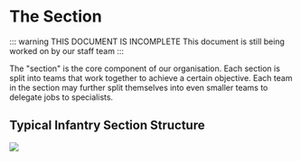 # The Section

::: warning THIS DOCUMENT IS INCOMPLETE
This document is still being worked on by our staff team
:::

The "section" is the core component of our organisation. Each section is split into teams that work together to achieve a certain objective. Each team in the section may further split themselves into even smaller teams to delegate jobs to specialists. <!-- needs an example! -->

## Typical Infantry Section Structure

[![](/handbook/tiss.png)](/handbook/tiss.png)
